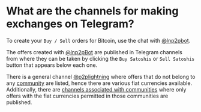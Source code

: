 # What are the channels for making exchanges on Telegram?

To create your `Buy / Sell` orders for Bitcoin, use the chat with [@lnp2pbot](https://t.me/lnp2pbot).

The offers created with [@lnp2pBot](https://t.me/lnp2pBot) are published in Telegram channels from where they can be taken by clicking the `Buy Satoshis` or `Sell Satoshis` button that appears below each one.

There is a general channel [@p2plightning](https://t.me/p2plightning) where offers that do not belong to any [community](./communities.md) are listed, hence there are various fiat currencies available. Additionally, there are [channels associated with communities](./community-find.md) where only offers with the fiat currencies permitted in those communities are published.
